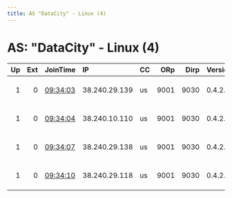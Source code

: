 ```yaml
---
title: AS "DataCity" - Linux (4)
---
```


# AS: "DataCity" - Linux (4)

|   Up |   Ext | JoinTime                                                                                            | IP            | CC   |   ORp |   Dirp | Version   | Contact                   | Nickname   |   eFamMembers |
|-----:|------:|:----------------------------------------------------------------------------------------------------|:--------------|:-----|------:|-------:|:----------|:--------------------------|:-----------|--------------:|
|    1 |     0 | [09:34:03](https://metrics.torproject.org/rs.html#details/A356ED457E03F0D8FB0B785BF8858BFDD2001053) | 38.240.29.139 | us   |  9001 |   9030 | 0.4.2.5   | tor a rofl.cat - 17bD7EWs | rofltor22  |            14 |
|    1 |     0 | [09:34:04](https://metrics.torproject.org/rs.html#details/B2A997F65FCDD4F62AA96BD94FF355454DB644D8) | 38.240.10.110 | us   |  9001 |   9030 | 0.4.2.5   | tor a rofl.cat - 17bD7EWs | rofltor23  |            14 |
|    1 |     0 | [09:34:07](https://metrics.torproject.org/rs.html#details/5820D7E2CC290462233845BA807D616494CF0D7D) | 38.240.29.138 | us   |  9001 |   9030 | 0.4.2.5   | tor a rofl.cat - 17bD7EWs | rofltor21  |            14 |
|    1 |     0 | [09:34:10](https://metrics.torproject.org/rs.html#details/5E8EAC4A7BC3B82ABF731075CB27E54F2681BC49) | 38.240.29.118 | us   |  9001 |   9030 | 0.4.2.5   | tor a rofl.cat - 17bD7EWs | rofltor20  |            14 |
